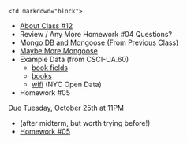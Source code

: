 	<td markdown="block">

* [About Class #12](slides/12/meta.html)
* Review / Any More Homework #04 Questions?
* [Mongo DB  and Mongoose (From Previous Class)](slides/11/mongo.html)
* [Maybe More Mongoose](slides/12/mongoose.html)
* Example Data (from CSCI-UA.60)
	* [book fields](resources/data/books_fields.txt)
	* [books](resources/data/books.csv)
	* [wifi](resources/data/wifi3.json) (NYC Open Data)
* Homework #05


</td>
	<td markdown="block">
<!--
* Chapter 
* Chapter 
-->
</td>
	<td markdown="block">


Due Tuesday, October 25th at 11PM

* (after midterm, but worth trying before!)
* [Homework #05](homework/05.html)
</td>
